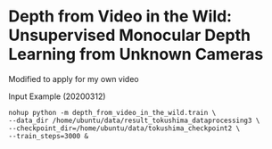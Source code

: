 # Depth from Video in the Wild: Unsupervised Monocular Depth Learning from Unknown Cameras

Modified to apply for my own video


Input Example (20200312)

```script
nohup python -m depth_from_video_in_the_wild.train \
--data_dir /home/ubuntu/data/result_tokushima_dataprocessing3 \
--checkpoint_dir=/home/ubuntu/data/tokushima_checkpoint2 \
--train_steps=3000 &
```

